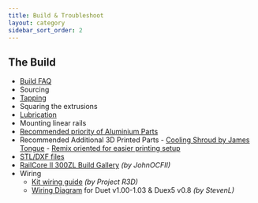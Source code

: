 ```yaml
---
title: Build & Troubleshoot
layout: category
sidebar_sort_order: 2
---
```


## The Build
  
  * [Build FAQ](./build_faq.md)
  * Sourcing
  * [Tapping](./tapping.md)
  * Squaring the extrusions
  * [Lubrication](./lubrication.md)
  * Mounting linear rails
  * [Recommended priority of Aluminium Parts](./recommended_priority_of_aluminium_parts.md)
  * Recommended Additional 3D Printed Parts - [Cooling Shroud by James Tongue](https://www.thingiverse.com/thing:3367622) - [Remix oriented for easier printing setup](https://www.thingiverse.com/thing:3461781)
  * [STL/DXF files](https://github.com/railcore/parts)
  * [RailCore II 300ZL Build Gallery](https://imgur.com/a/edVEg4K) *(by JohnOCFII)*
  * Wiring
    * [Kit wiring guide](https://docs.google.com/document/d/1aIc6x7Vzb-bH8-pILNBV1cXyp3JWsIa50Y6eSjMmCgM/edit?usp=sharing) *(by Project R3D)*
    * [Wiring Diagram](./Railcore_II_300ZL_wiring_diagram.pdf) for Duet v1.00-1.03 & Duex5 v0.8 *(by StevenL)*
